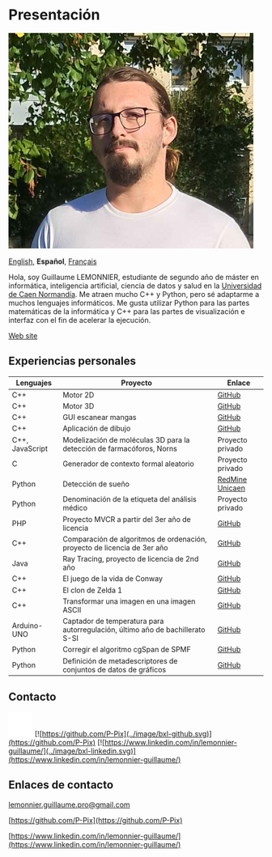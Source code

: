 # Presentación

![Photo de profile](../image/PP.png)

[English][EN],
**Español**,
[Français][FR]

[EN]:README.en.md
[FR]:README.fr.md

Hola, soy Guillaume LEMONNIER, estudiante de segundo año de máster en informática, inteligencia artificial, ciencia de datos y salud en la [Universidad de Caen Normandía](https://www.unicaen.fr/). Me atraen mucho C++ y Python, pero sé adaptarme a muchos lenguajes informáticos. Me gusta utilizar Python para las partes matemáticas de la informática y C++ para las partes de visualización e interfaz con el fin de acelerar la ejecución.

[Web site](https://p-pix.github.io/)

## Experiencias personales

|Lenguajes|Proyecto|Enlace|
|-|-|-|
|C++|Motor 2D|[GitHub](https://github.com/P-Pix/2DMotor)|
|C++|Motor 3D|[GitHub](https://github.com/P-Pix/3DMotorRayTracing)|
|C++|GUI escanear mangas|[GitHub](https://github.com/P-Pix/ScanGUI)|
|C++|Aplicación de dibujo|[GitHub](https://github.com/P-Pix/DrawingApp)|
|C++, JavaScript|Modelización de moléculas 3D para la detección de farmacóforos, Norns|Proyecto privado|
|C|Generador de contexto formal aleatorio|Proyecto privado|
|Python|Detección de sueño|[RedMine Unicaen](https://redmine-etu.unicaen.fr/projects/projet_comete)|
|Python|Denominación de la etiqueta del análisis médico|Proyecto privado|
|PHP|Proyecto MVCR a partir del 3er año de licencia|[GitHub](https://github.com/P-Pix/PHP-MVCR)|
|C++|Comparación de algoritmos de ordenación, proyecto de licencia de 3er año|[GitHub](https://github.com/P-Pix/Sorting-Algoithm-Listing)|
|Java|Ray Tracing, proyecto de licencia de 2nd año|[GitHub](https://github.com/P-Pix/RayTracing)|
|C++|El juego de la vida de Conway|[GitHub](https://github.com/P-Pix/ConwayLife)|
|C++|El clon de Zelda 1|[GitHub](https://github.com/P-Pix/clone_zelda)|
|C++|Transformar una imagen en una imagen ASCII|[GitHub](https://github.com/P-Pix/ascii_image)|
|Arduino-UNO|Captador de temperatura para autorregulación, último año de bachillerato S-SI|[GitHub](https://github.com/P-Pix/capteur_temperature)|
|Python|Corregir el algoritmo cgSpan de SPMF|[GitHub](https://github.com/P-Pix/cgSpan)|
|Python|Definición de metadescriptores de conjuntos de datos de gráficos|[GitHub](https://github.com/P-Pix/meta-descripteur-dataset-graphs)|

## Contacto

[![mailto:lemonnier.guillaume.pro@gmail.com](../image/bxl-mail.svg)](mailto:lemonnier.guillaume.pro@gmail.com)
[![https://github.com/P-Pix](../image/bxl-github.svg)](https://github.com/P-Pix)
[![https://www.linkedin.com/in/lemonnier-guillaume/](../image/bxl-linkedin.svg)](https://www.linkedin.com/in/lemonnier-guillaume/)

## Enlaces de contacto

[lemonnier.guillaume.pro@gmail.com](mailto:lemonnier.guillaume.pro@gmail.com)

[https://github.com/P-Pix](https://github.com/P-Pix)

[https://www.linkedin.com/in/lemonnier-guillaume/](https://www.linkedin.com/in/lemonnier-guillaume/)
